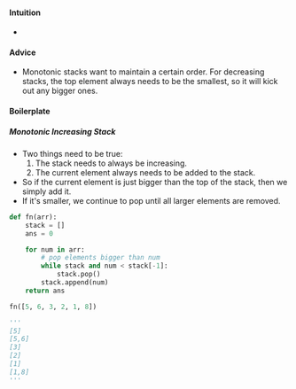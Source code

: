 #### Intuition
- 

#### Advice
- Monotonic stacks want to maintain a certain order. For decreasing stacks, the top element always needs to be the smallest, so it will kick out any bigger ones.

#### Boilerplate
##### Monotonic Increasing Stack
- Two things need to be true:
	1. The stack needs to always be increasing.
	2. The current element always needs to be added to the stack.
- So if the current element is just bigger than the top of the stack, then we simply add it.
- If it's smaller, we continue to pop until all larger elements are removed.

```python
def fn(arr):
    stack = []
    ans = 0

    for num in arr:
	    # pop elements bigger than num
        while stack and num < stack[-1]:
            stack.pop()
        stack.append(num)
    return ans

fn([5, 6, 3, 2, 1, 8])

'''
[5]
[5,6]
[3]
[2]
[1]
[1,8]
'''
```

